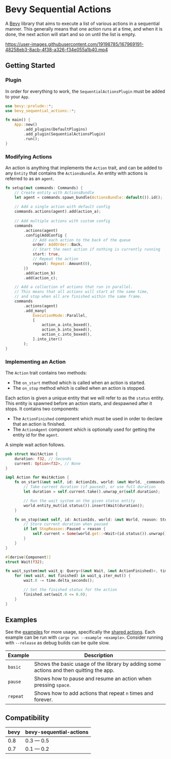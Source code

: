 # Bevy Sequential Actions

A [Bevy](https://bevyengine.org) library that aims to execute a list of various actions in a sequential manner.
This generally means that one action runs at a time, and when it is done,
the next action will start and so on until the list is empty.

https://user-images.githubusercontent.com/19198785/167969191-48258eb3-8acb-4f38-a326-f34e055a1b40.mp4

## Getting Started

### Plugin

In order for everything to work, the `SequentialActionsPlugin` must be added to your `App`.

```rust
use bevy::prelude::*;
use bevy_sequential_actions::*;

fn main() {
    App::new()
        .add_plugins(DefaultPlugins)
        .add_plugin(SequentialActionsPlugin)
        .run();
}
```

### Modifying Actions

An action is anything that implements the `Action` trait, and can be added to any `Entity` that contains the `ActionsBundle`. An entity with actions is referred to as an `agent`.

```rust
fn setup(mut commands: Commands) {
    // Create entity with ActionsBundle
    let agent = commands.spawn_bundle(ActionsBundle::default()).id();
    
    // Add a single action with default config
    commands.actions(agent).add(action_a);
    
    // Add multiple actions with custom config
    commands
        .actions(agent)
        .config(AddConfig {
            // Add each action to the back of the queue
            order: AddOrder::Back,
            // Start the next action if nothing is currently running
            start: true,
            // Repeat the action
            repeat: Repeat::Amount(0),
        })
        .add(action_b)
        .add(action_c);

    // Add a collection of actions that run in parallel.
    // This means that all actions will start at the same time,
    // and stop when all are finished within the same frame.
    commands
        .actions(agent)
        .add_many(
            ExecutionMode::Parallel,
            [
                action_a.into_boxed(),
                action_b.into_boxed(),
                action_c.into_boxed(),
            ].into_iter()
        );
}
```

### Implementing an Action

The `Action` trait contains two methods:

* The `on_start` method which is called when an action is started.
* The `on_stop` method which is called when an action is stopped.

Each action is given a unique entity that we will refer to as the `status` entity.
This entity is spawned before an action starts, and despawned after it stops.
It contains two components:

* The `ActionFinished` component which must be used in order to declare that an action is finished.
* The `ActionAgent` component which is optionally used for getting the entity id for the `agent`.

A simple wait action follows.

```rust
pub struct WaitAction {
    duration: f32, // Seconds
    current: Option<f32>, // None
}

impl Action for WaitAction {
    fn on_start(&mut self, id: ActionIds, world: &mut World, _commands: &mut ActionCommands) {
        // Take current duration (if paused), or use full duration
        let duration = self.current.take().unwrap_or(self.duration);

        // Run the wait system on the given status entity
        world.entity_mut(id.status()).insert(Wait(duration));
    }

    fn on_stop(&mut self, id: ActionIds, world: &mut World, reason: StopReason) {
        // Store current duration when paused
        if let StopReason::Paused = reason {
            self.current = Some(world.get::<Wait>(id.status()).unwrap().0);
        }
    }
}

#[derive(Component)]
struct Wait(f32);

fn wait_system(mut wait_q: Query<(&mut Wait, &mut ActionFinished)>, time: Res<Time>) {
    for (mut wait, mut finished) in wait_q.iter_mut() {
        wait.0 -= time.delta_seconds();

        // Set the finished status for the action
        finished.set(wait.0 <= 0.0);
    }
}
```

## Examples

See the [examples](examples/) for more usage, specifically the [shared actions](examples/shared/src/actions/).
Each example can be run with `cargo run --example <example>`.
Consider running with `--release` as debug builds can be quite slow.

| Example  | Description                                                                            |
| -------- | -------------------------------------------------------------------------------------- |
| `basic`  | Shows the basic usage of the library by adding some actions and then quitting the app. |
| `pause`  | Shows how to pause and resume an action when pressing `space`.                         |
| `repeat` | Shows how to add actions that repeat `n` times and forever.                            |

## Compatibility

| bevy | bevy-sequential-actions |
| ---- | ----------------------- |
| 0.8  | 0.3 — 0.5               |
| 0.7  | 0.1 — 0.2               |
